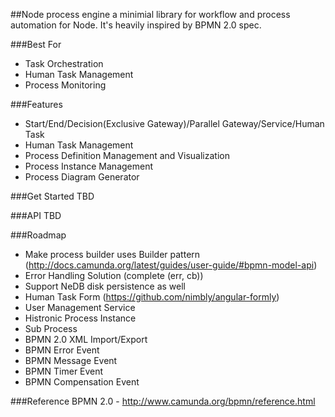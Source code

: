 ##Node process engine
a minimial library for workflow and process automation for Node. It's heavily inspired by BPMN 2.0 spec.

###Best For
* Task Orchestration
* Human Task Management
* Process Monitoring

###Features
* Start/End/Decision(Exclusive Gateway)/Parallel Gateway/Service/Human Task
* Human Task Management
* Process Definition Management and Visualization
* Process Instance Management
* Process Diagram Generator

###Get Started
TBD

###API
TBD

###Roadmap
* Make process builder uses Builder pattern (http://docs.camunda.org/latest/guides/user-guide/#bpmn-model-api)
* Error Handling Solution (complete (err, cb))
* Support NeDB disk persistence as well
* Human Task Form (https://github.com/nimbly/angular-formly)
* User Management Service
* Histronic Process Instance
* Sub Process
* BPMN 2.0 XML Import/Export
* BPMN Error Event
* BPMN Message Event
* BPMN Timer Event
* BPMN Compensation Event

###Reference
BPMN 2.0 - http://www.camunda.org/bpmn/reference.html